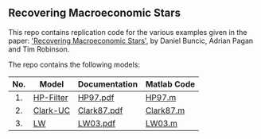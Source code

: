 ## Recovering Macroeconomic Stars
This repo contains replication code for the various examples given in the paper: 
['Recovering Macroeconomic Stars'](https://cama.crawford.anu.edu.au/publication/cama-working-paper-series/21468/recovering-stars-macroeconomics), by Daniel Buncic, Adrian Pagan and Tim Robinson.

The repo contains the following models:


|No.  | Model                         | Documentation                             | Matlab Code                               |
| :-: | ----------------------------- |------------------------------------------ | ------------------------------------------|
| 1.  | [HP-Filter](./HP-Filter/)     | [HP97.pdf](./HP-Filter/HP97.pdf)          | [HP97.m](./HP-Filter/HP97.m)              |
| 2.  | [Clark-UC](./Clark-UC/)       | [Clark87.pdf](./Clark-UC/Clark87.pdf)     | [Clark87.m](./Clark-UC/Clark87.m)         |
| 3.  | [LW](./LW/)                   | [LW03.pdf](./LW/LW03.pdf)                 | [LW03.m](./LW/LW03.m)                     |

<!-- 1. [HP-Filter](./HP-Filter/)
    - [Documentation HP97.pdf](./HP-Filter/HP97.pdf)
    - [Matlab File HP97.m](./HP-Filter/HP97.m)

2. Clark UC Model:
    - [Clark83.m](har) -->

 


 
